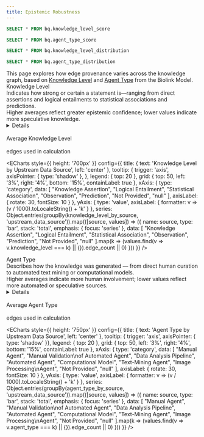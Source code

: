 ```yaml
---
title: Epistemic Robustness
---
```


<script>
  function groupBy(arr, key) {
    return arr.reduce((acc, item) => {
      const group = item[key];
      acc[group] = acc[group] || [];
      acc[group].push(item);
      return acc;
    }, {});
  }
</script>


```sql knowledge_level_score
SELECT * FROM bq.knowledge_level_score
```

```sql agent_type_score
SELECT * FROM bq.agent_type_score
```

```sql knowledge_level_by_source
SELECT * FROM bq.knowledge_level_distribution
```

```sql agent_type_by_source
SELECT * FROM bq.agent_type_distribution
```
<!-- Explanatory header -->
<div class="text-center text-md max-w-3xl mx-auto mb-6">
  This page explores how edge provenance varies across the knowledge graph, based on 
  <a class="underline text-blue-600" href="https://biolink.github.io/biolink-model/docs/KnowledgeLevel/" target="_blank">Knowledge Level</a> 
  and 
  <a class="underline text-blue-600" href="https://biolink.github.io/biolink-model/docs/AgentType/" target="_blank">Agent Type</a> 
  from the Biolink Model.
</div>

<div class="text-left text-lg font-semibold mt-6 mb-2 max-w-3xl mx-auto">
  Knowledge Level
  <div class="text-sm font-normal mt-1 leading-snug">
    Indicates how strong or certain a statement is—ranging from direct assertions and logical entailments 
    to statistical associations and predictions.
  </div>
  <div class="text-sm font-normal mt-1 leading-snug">
    Higher averages reflect greater epistemic confidence; lower values indicate more speculative knowledge.
  </div>
</div>

<Details title="Knowledge Level Definitions">
<div class="max-w-2xl mx-auto text-xs leading-tight text-gray-600">

**Knowledge Assertion:** Direct statements such as 'X inhibits Y'.  
**Logical Entailment:** Inferred relationships (e.g., subclass_of).  
**Statistical Association:** Based on statistical correlation or co-occurrence.  
**Observation:** Derived from experimental data.  
**Prediction:** Predicted by computational models.  
**Not Provided:** Not specified.

</div>
</Details>

<div class="mb-6"></div>

<Grid col=2 class="max-w-4xl mx-auto">
  <div class="text-center text-lg">
    <span class="font-semibold text-2xl">
      <Value data={knowledge_level_score} column="average_knowledge_level" fmt="num2" />
    </span><br/>
    Average Knowledge Level
  </div>
  <div class="text-center text-lg">
    <span class="font-semibold text-2xl">
      <Value data={knowledge_level_score} column="included_edges" fmt="num2m" />
    </span><br/>
    edges used in calculation
  </div>
</Grid>

<ECharts 
  style={{ height: '700px' }}
  config={{
    title: { text: 'Knowledge Level by Upstream Data Source', left: 'center' },
    tooltip: {
      trigger: 'axis',
      axisPointer: { type: 'shadow' },
    },
    legend: { top: 20 },
    grid: { top: 50, left: '3%', right: '4%', bottom: '15%', containLabel: true },
    xAxis: {
      type: 'category',
      data: [
        "Knowledge Assertion", "Logical Entailment", "Statistical Association",
        "Observation", "Prediction", "Not Provided", "null"
      ],
      axisLabel: { rotate: 30, fontSize: 10 }
    },
    yAxis: {
      type: 'value',
      axisLabel: {
        formatter: v => (v / 1000).toLocaleString() + 'k'
      }
    },
    series: Object.entries(groupBy(knowledge_level_by_source, 'upstream_data_source')).map(([source, values]) => ({
      name: source,
      type: 'bar',
      stack: 'total',
      emphasis: { focus: 'series' },
      data: [
        "Knowledge Assertion", "Logical Entailment", "Statistical Association",
        "Observation", "Prediction", "Not Provided", "null"
      ].map(k => (values.find(v => v.knowledge_level === k) || {}).edge_count || 0)
    }))
  }}
/>

<div class="text-left text-lg font-semibold mt-10 mb-2 max-w-3xl mx-auto">
  Agent Type
  <div class="text-sm font-normal mt-1 leading-snug">
    Describes how the knowledge was generated — from direct human curation to automated text mining or computational models.
  </div>
  <div class="text-sm font-normal mt-1 leading-snug">
    Higher averages indicate more human involvement; lower values reflect more automated or speculative sources.
  </div>
</div>

<Details title="Agent Type Definitions">
<div class="max-w-2xl mx-auto text-xs leading-tight text-gray-600">

**Manual Agent:** Manually curated by domain experts.  
**Manual Validation of Automated Agent:** Machine generated then manually validated.  
**Automated Agent:** Automatically generated by pipelines.  
**Data Analysis Pipeline:** Derived via data analysis workflows.  
**Computational Model:** Predicted by computational simulations.  
**Text-Mining Agent:** Extracted from literature via NLP.  
**Image Processing Agent:** Derived from image analysis.  
**Not Provided:** Agent type not specified.

</div>
</Details>

<div class="mb-6"></div>

<Grid col=2 class="max-w-4xl mx-auto">
  <div class="text-center text-lg">
    <span class="font-semibold text-2xl">
      <Value data={agent_type_score} column="average_agent_type" fmt="num2" />
    </span><br/>
    Average Agent Type
  </div>
  <div class="text-center text-lg">
    <span class="font-semibold text-2xl">
      <Value data={agent_type_score} column="included_edges" fmt="num2m" />
    </span><br/>
    edges used in calculation
  </div>
</Grid>

<ECharts 
  style={{ height: '750px' }}
  config={{
    title: { text: 'Agent Type by Upstream Data Source', left: 'center' },
    tooltip: { trigger: 'axis', axisPointer: { type: 'shadow' }},
    legend: { top: 20 },
    grid: { top: 50, left: '3%', right: '4%', bottom: '15%', containLabel: true },
    xAxis: {
      type: 'category',
      data: [
        "Manual Agent", "Manual Validation\nof Automated Agent", "Data Analysis Pipeline",
        "Automated Agent", "Computational Model", "Text-Mining Agent",
        "Image Processing\nAgent", "Not Provided", "null"
      ],
      axisLabel: { rotate: 30, fontSize: 10 }
    },
    yAxis: {
      type: 'value',
      axisLabel: {
        formatter: v => (v / 1000).toLocaleString() + 'k'
      }
    },
    series: Object.entries(groupBy(agent_type_by_source, 'upstream_data_source')).map(([source, values]) => ({
      name: source,
      type: 'bar',
      stack: 'total',
      emphasis: { focus: 'series' },
      data: [
        "Manual Agent", "Manual Validation\nof Automated Agent", "Data Analysis Pipeline",
        "Automated Agent", "Computational Model", "Text-Mining Agent",
        "Image Processing\nAgent", "Not Provided", "null"
      ].map(k => (values.find(v => v.agent_type === k) || {}).edge_count || 0)
    }))
  }}
/>
